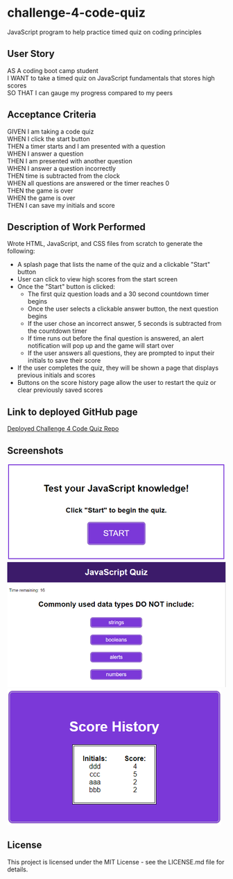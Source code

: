 # challenge-4-code-quiz
JavaScript program to help practice timed quiz on coding principles

## User Story
AS A coding boot camp student  
I WANT to take a timed quiz on JavaScript fundamentals that stores high scores  
SO THAT I can gauge my progress compared to my peers  

## Acceptance Criteria
GIVEN I am taking a code quiz  
WHEN I click the start button  
THEN a timer starts and I am presented with a question  
WHEN I answer a question  
THEN I am presented with another question  
WHEN I answer a question incorrectly  
THEN time is subtracted from the clock  
WHEN all questions are answered or the timer reaches 0  
THEN the game is over  
WHEN the game is over  
THEN I can save my initials and score  

## Description of Work Performed
Wrote HTML, JavaScript, and CSS files from scratch to generate the following:
* A splash page that lists the name of the quiz and a clickable "Start" button
* User can click to view high scores from the start screen
* Once the "Start" button is clicked:
  * The first quiz question loads and a 30 second countdown timer begins
  * Once the user selects a clickable answer button, the next question begins
  * If the user chose an incorrect answer, 5 seconds is subtracted from the countdown timer
  * If time runs out before the final question is answered, an alert notification will pop up and the game will start over
  * If the user answers all questions, they are prompted to input their initials to save their score
* If the user completes the quiz, they will be shown a page that displays previous initials and scores
* Buttons on the score history page allow the user to restart the quiz or clear previously saved scores

## Link to deployed GitHub page
[Deployed Challenge 4 Code Quiz Repo](https://abmetheny.github.io/challenge-4-code-quiz/)

## Screenshots
<img src="./assets/images/Screenshot1.png">
<img src="./assets/images/Screenshot2.png">
<img src="./assets/images/Screenshot3.png">

## License
This project is licensed under the MIT License - see the LICENSE.md file for details.